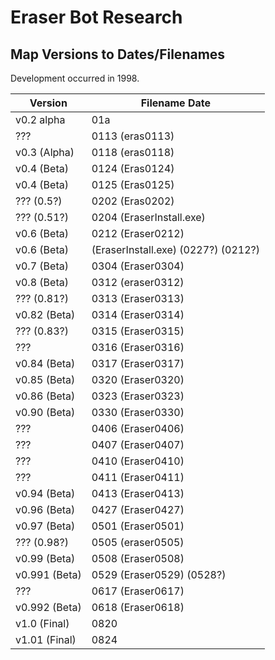 # Eraser Bot Research


## Map Versions to Dates/Filenames

Development occurred in 1998.

Version | Filename Date
--- | ---
v0.2 alpha 		| 01a
???				| 0113 (eras0113)
v0.3 (Alpha) 	| 0118 (eras0118)
v0.4 (Beta)		| 0124 (Eras0124)
v0.4 (Beta)		| 0125 (Eras0125)
???	(0.5?)		| 0202 (Eras0202)
??? (0.51?) 	| 0204 (EraserInstall.exe)
v0.6 (Beta) 	| 0212 (Eraser0212)
v0.6 (Beta) 	| (EraserInstall.exe) (0227?) (0212?)
v0.7 (Beta)		| 0304 (Eraser0304)
v0.8 (Beta)		| 0312 (eraser0312)
??? (0.81?)		| 0313 (Eraser0313)
v0.82 (Beta)	| 0314 (Eraser0314)
???	(0.83?)		| 0315 (Eraser0315)
???				| 0316 (Eraser0316)
v0.84 (Beta)	| 0317 (Eraser0317)
v0.85 (Beta)	| 0320 (Eraser0320)
v0.86 (Beta)	| 0323 (Eraser0323)
v0.90 (Beta)	| 0330 (Eraser0330)
???				| 0406 (Eraser0406)
???				| 0407 (Eraser0407)
???				| 0410 (Eraser0410)
???				| 0411 (Eraser0411)
v0.94 (Beta)	| 0413 (Eraser0413)
v0.96 (Beta)	| 0427 (Eraser0427)
v0.97 (Beta)	| 0501 (Eraser0501)
??? (0.98?)		| 0505 (eraser0505)
v0.99 (Beta)	| 0508 (Eraser0508)
v0.991 (Beta)	| 0529 (Eraser0529) (0528?)
???				| 0617 (Eraser0617)
v0.992 (Beta)	| 0618 (Eraser0618)
v1.0 (Final)	| 0820
v1.01 (Final)	| 0824
